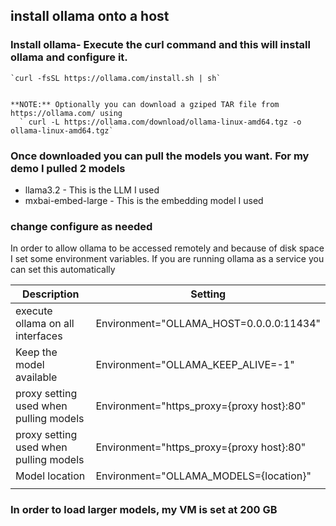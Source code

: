 ## install ollama onto a host

### Install ollama- Execute the curl command and this will install ollama and configure it.

    `curl -fsSL https://ollama.com/install.sh | sh`


    **NOTE:** Optionally you can download a gziped TAR file from https://ollama.com/ using
      ` curl -L https://ollama.com/download/ollama-linux-amd64.tgz -o ollama-linux-amd64.tgz`

### Once downloaded you can pull the models you want. For my demo I pulled 2 models
- llama3.2          - This is the LLM I used
- mxbai-embed-large - This is the embedding model I used

### change configure as needed
   In order to allow ollama to be accessed remotely and because of disk space I set some environment variables.
   If you are running ollama as a service you can set this automatically


|Description                               | Setting                                         |
|------------------------------------------|-------------------------------------------------|
| execute ollama on all interfaces         |Environment="OLLAMA_HOST=0.0.0.0:11434"          |
| Keep the model available                 |Environment="OLLAMA_KEEP_ALIVE=-1"               |
| proxy setting used when pulling models   |Environment="https_proxy={proxy host}:80"        |
| proxy setting used when pulling models   |Environment="https_proxy={proxy host}:80"        |
| Model location                           |Environment="OLLAMA_MODELS={location}"           |
        |

### In order to load larger models, my VM is set at 200 GB
